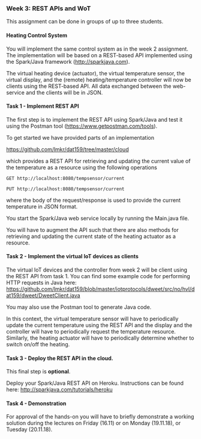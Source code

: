 ### Week 3: REST APIs and WoT

This assignment can be done in groups of up to three students.

#### Heating Control System

You will implement the same control system as in the week 2 assignment. The implementation will be based on a REST-based API implemented using the Spark/Java framework (http://sparkjava.com).

The virtual heating device (actuator), the virtual temperature sensor, the virtual display, and the (remote) heating/temperature controller will now be clients using the REST-based API. All data exchanged between the web-service and the clients will be in JSON.

#### Task 1 - Implement REST API

The first step is to implement the REST API using Spark/Java and test it using the Postman tool (https://www.getpostman.com/tools).

To get started we have provided parts of an implementation

https://github.com/lmkr/dat159/tree/master/cloud

which provides a REST API for retrieving and updating the current value of the temperature as a resource using the following operations

`GET http://localhost:8080/tempsensor/current`

`PUT http://localhost:8080/tempsensor/current`

where the body of the request/response is used to provide the current temperature in JSON format.

You start the Spark/Java web service locally by running the Main.java file.

You will have to augment the API such that there are also methods for retrieving and updating the current state of the heating actuator as a resource.

#### Task 2 - Implement the virtual IoT devices as clients

The virtual IoT devices and the controller from week 2 will be client using the REST API from task 1. You can find some example code for performing HTTP requests in Java here: https://github.com/lmkr/dat159/blob/master/iotprotocols/dweet/src/no/hvl/dat159/dweet/DweetClient.java

You may also use the Postman tool to generate Java code.

In this context, the virtual temperature sensor will have to periodically update the current temperature using the REST API and the display and the controller will have to periodically request the temperature resource. Similarly, the heating actuator will have to periodically determine whether to switch on/off the heating.

#### Task 3 - Deploy the REST API in the cloud.

This final step is **optional**.

Deploy your Spark/Java REST API on Heroku. Instructions can be found here: http://sparkjava.com/tutorials/heroku


#### Task 4 - Demonstration

For approval of the hands-on you will have to briefly demonstrate a working solution during the lectures on Friday (16.11) or on Monday (19.11.18), or Tuesday (20.11.18).
